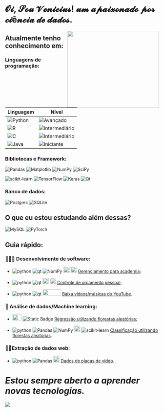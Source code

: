 # 𝓞𝓲, 𝓢𝓸𝓾 𝓥𝓮𝓷𝓲𝓬𝓲𝓾𝓼! 𝓾𝓶 𝓪𝓹𝓪𝓲𝔁𝓸𝓷𝓪𝓭𝓸 𝓹𝓸𝓻 𝓬𝓲ê𝓷𝓬𝓲𝓪 𝓭𝓮 𝓭𝓪𝓭𝓸𝓼.
<img src="https://media3.giphy.com/media/gh0RRgkTXedvF0pDc0/giphy.gif?cid=ecf05e47mdb09bq0is6bdc9v8ekuydosi6wq111gqayawomy&ep=v1_gifs_related&rid=giphy.gif" width="300" height="250"  align="right"/>

## Atualmente tenho conhecimento em:

### Linguagens de programação:

| Linguagem  | Nível |
| ------------- | ------------- |
| ![Python](https://img.shields.io/badge/Python-3776AB?style=for-the-badge&logo=python&logoColor=white)  | ![Avançado](https://img.shields.io/badge/Avan%C3%A7ado-blue?style=for-the-badge) |
| ![R](https://img.shields.io/badge/r-%23276DC3.svg?style=for-the-badge&logo=r&logoColor=white)  | ![Intermediário](https://img.shields.io/badge/Intermedi%C3%A1rio-blue?style=for-the-badge) |
| ![C](https://img.shields.io/badge/c-%2300599C.svg?style=for-the-badge&logo=c&logoColor=white)  | ![Intermediário](https://img.shields.io/badge/Intermedi%C3%A1rio-blue?style=for-the-badge) |
| ![Java](https://img.shields.io/badge/java-%23ED8B00.svg?style=for-the-badge&logo=openjdk&logoColor=white)| ![Iniciante](https://img.shields.io/badge/Iniciante-blue?style=for-the-badge) |

### Bibliotecas e Framework:
![Pandas](https://img.shields.io/badge/pandas-%23150458.svg?style=for-the-badge&logo=pandas&logoColor=white)
![Matplotlib](https://img.shields.io/badge/Matplotlib-%23ffffff.svg?style=for-the-badge&logo=Matplotlib&logoColor=black)
![NumPy](https://img.shields.io/badge/numpy-%23013243.svg?style=for-the-badge&logo=numpy&logoColor=white)
![SciPy](https://img.shields.io/badge/SciPy-%230C55A5.svg?style=for-the-badge&logo=scipy&logoColor=%white)

![scikit-learn](https://img.shields.io/badge/scikit--learn-%23F7931E.svg?style=for-the-badge&logo=scikit-learn&logoColor=white)
![TensorFlow](https://img.shields.io/badge/TensorFlow-%23FF6F00.svg?style=for-the-badge&logo=TensorFlow&logoColor=white)
![Keras](https://img.shields.io/badge/Keras-%23D00000.svg?style=for-the-badge&logo=Keras&logoColor=white) 
![Qt](https://img.shields.io/badge/Qt-%23217346.svg?style=for-the-badge&logo=Qt&logoColor=white)

### Banco de dados:
![Postgres](https://img.shields.io/badge/postgres-%23316192.svg?style=for-the-badge&logo=postgresql&logoColor=white)
![SQLite](https://img.shields.io/badge/SQLite-07405E?style=for-the-badge&logo=sqlite&logoColor=white)

## O que eu estou estudando além dessas?
![MySQL](https://img.shields.io/badge/mysql-%2300f.svg?style=for-the-badge&logo=mysql&logoColor=white)
![PyTorch](https://img.shields.io/badge/PyTorch-%23EE4C2C.svg?style=for-the-badge&logo=PyTorch&logoColor=white)

## Guia rápido:
### 👨🏻‍💻 Desenvolvimento de software:

- ![python](https://img.shields.io/badge/-white?logo=python&logoColor=%233776AB) ![qt](https://img.shields.io/badge/-white?logo=qt&logoColor=%232341CD5) ![NumPy](https://img.shields.io/badge/-white?logo=numpy&logoColor=%23013243) <img src="https://github.com/Vi-n1/Vi-n1/assets/138793693/e6020a39-95e8-4a1e-b90d-4ffa47b40f28" width="20" height="20"/> <img src="https://github.com/Vi-n1/Vi-n1/assets/138793693/4e2320bf-eca0-4894-af33-35067374e8cd" width="20" height="20"/> [Gerenciamento para academia](https://github.com/Vi-n1/VGymSystem);
  
- ![python](https://img.shields.io/badge/-white?logo=python&logoColor=%233776AB) ![qt](https://img.shields.io/badge/-white?logo=qt&logoColor=%232341CD5) <img src="https://github.com/Vi-n1/Vi-n1/assets/138793693/bc1d646b-f706-4d7c-b915-146fd694f27e" width="20" height="20"/> <img src="https://github.com/Vi-n1/Vi-n1/assets/138793693/e6020a39-95e8-4a1e-b90d-4ffa47b40f28" width="20" height="20"/> [Controle de orçamento pessoal](https://github.com/Vi-n1/CadeMeuDinheirinho);

- ![python](https://img.shields.io/badge/-white?logo=python&logoColor=%233776AB) ![qt](https://img.shields.io/badge/-white?logo=qt&logoColor=%232341CD5) <img src="https://github.com/Vi-n1/Vi-n1/assets/138793693/601b884a-6c39-4ed2-b282-f62ea25d42a2" width="60" height="20"/> [Baixa vídeos/músicas do YouTube](https://github.com/Vi-n1/VYTDownload).

### 🤖 Análise de dados/Machine learning:
- <img src="https://img.shields.io/badge/r-%23276DC3.svg?style=for-the-badge&logo=r&logoColor=white" width="30" height="20"/> ![Static Badge](https://img.shields.io/badge/-white?logo=tidyverse&logoColor=%231A162D&label=tidyverse&labelColor=white) [Regressão utilizando florestas aleatórias](https://github.com/Vi-n1/ChicagoHousePricePrediction);

- ![python](https://img.shields.io/badge/-white?logo=python&logoColor=%233776AB) ![Pandas](https://img.shields.io/badge/-white?logo=pandas&logoColor=%23150458) ![NumPy](https://img.shields.io/badge/-white?logo=numpy&logoColor=%23013243) <img src="https://github.com/Vi-n1/Vi-n1/assets/138793693/d4f9ff1c-9aef-4768-b4f0-e63b978e2119" width="20" height="20"/> ![scikit-learn](https://img.shields.io/badge/-white?logo=scikitlearn&logoColor=%23F7931E) [Classificação utilizando florestas aleatórias](https://github.com/Vi-n1/Drug_Classification).

### 🕵️‍♂️Extração de dados web:
- ![python](https://img.shields.io/badge/-white?logo=python&logoColor=%233776AB) ![Pandas](https://img.shields.io/badge/-white?logo=pandas&logoColor=%23150458) <img src="https://github.com/Vi-n1/Vi-n1/assets/138793693/e6020a39-95e8-4a1e-b90d-4ffa47b40f28" width="20" height="20"/> [Dados de placas de vídeo](https://github.com/Vi-n1/AnalisePrecosKabum).

# ***Estou sempre aberto a aprender novas tecnologias.***
<img src="https://media3.giphy.com/media/v1.Y2lkPTc5MGI3NjExNm91MjUzcnpxYWh4a2lyc3V0dDdzZHBxaDJ6d2NiMXhiNmRnN3ZyZyZlcD12MV9pbnRlcm5hbF9naWZfYnlfaWQmY3Q9Zw/2IudUHdI075HL02Pkk/giphy.gif"/>
